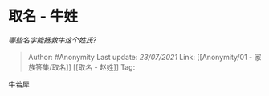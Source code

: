 # 取名 - 牛姓
*哪些名字能拯救牛这个姓氏?*

> Author: #Anonymity
> Last update: *23/07/2021*
> Link: [[Anonymity/01 - 家族答集/取名]] [[取名 - 赵姓]]
> Tag:

牛若犀
